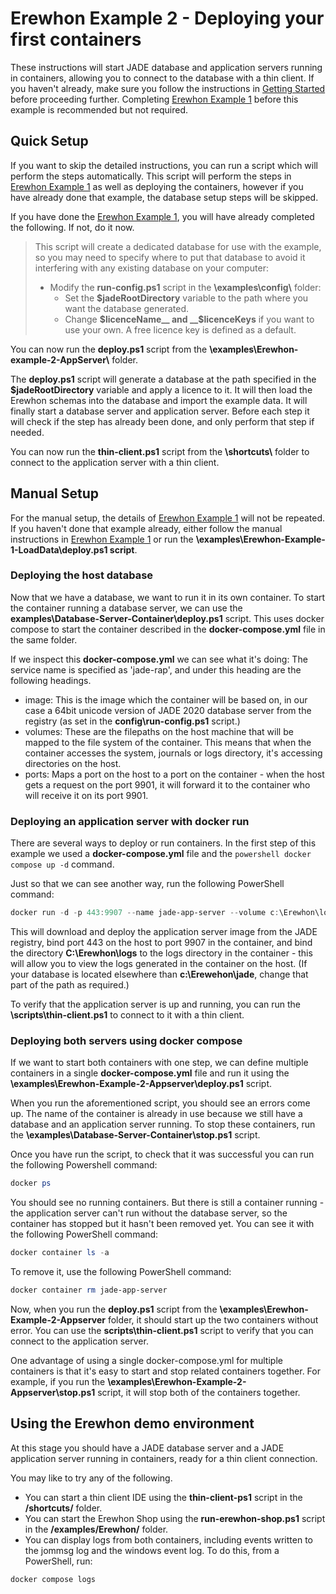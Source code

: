 # Erewhon Example 2 - Deploying your first containers

These instructions will start JADE database and application servers running in containers, allowing you to connect to the database with a thin client.
If you haven't already, make sure you follow the instructions in [Getting Started](./getting-started.md) before proceeding further. Completing [Erewhon Example 1](./ErewhonExample1) before this example is recommended but not required.

## Quick Setup

If you want to skip the detailed instructions, you can run a script which will perform the steps automatically. This script will perform the steps in [Erewhon Example 1](./ErewhonExample1) as well as deploying the containers, however if you have already done that example, the database setup steps will be skipped.

If you have done the [Erewhon Example 1](./ErewhonExample1), you will have already completed the following. If not, do it now.

> This script will create a dedicated database for use with the example, so you may need to specify where to put that database to avoid it interfering with any existing database on your computer:
>
> - Modify the __run-config.ps1__ script in the __\examples\config\\__ folder:
>   - Set the __$jadeRootDirectory__ variable to the path where you want the database generated.
>   - Change __$licenceName__ and __$licenceKeys__ if you want to use your own. A free licence key is defined as a default.

You can now run the __deploy.ps1__ script from the __\examples\Erewhon-example-2-AppServer\\__ folder.

The __deploy.ps1__ script will generate a database at the path specified in the __$jadeRootDirectory__ variable and apply a  licence to it. It will then load the Erewhon schemas into the database and import the example data. It will finally start a database server and application server. Before each step it will check if the step has already been done, and only perform that step if needed.

You can now run the __thin-client.ps1__ script from the __\shortcuts\\__ folder to connect to the application server with a thin client.

## Manual Setup

For the manual setup, the details of [Erewhon Example 1](./ErewhonExample1) will not be repeated. If you haven't done that example already, either follow the manual instructions in [Erewhon Example 1](./ErewhonExample1) or run the __\examples\Erewhon-Example-1-LoadData\deploy.ps1 script__.

### Deploying the host database

Now that we have a database, we want to run it in its own container. To start the container running a database server, we can use the __examples\Database-Server-Container\deploy.ps1__ script. This uses docker compose to start the container described in the __docker-compose.yml__ file in the same folder.

If we inspect this __docker-compose.yml__ we can see what it's doing:
The service name is specified as 'jade-rap', and under this heading are the following headings.

- image: This is the image which the container will be based on, in our case a 64bit unicode version of JADE 2020 database server from the registry (as set in the __config\run-config.ps1__ script.)
- volumes: These are the filepaths on the host machine that will be mapped to the file system of the container. This means that when the container accesses the system, journals or logs directory, it's accessing directories on the host.
- ports: Maps a port on the host to a port on the container - when the host gets a request on the port 9901, it will forward it to the container who will receive it on its port 9901.

### Deploying an application server with docker run

There are several ways to deploy or run containers. In the first step of this example we used a __docker-compose.yml__ file and the ```powershell docker compose up -d``` command.

Just so that we can see another way, run the following PowerShell command:

```powershell
docker run -d -p 443:9907 --name jade-app-server --volume c:\Erewhon\logs:c:\jade\logs  registry.jadeworld.io/jade/application-server:22.0.02-x64-U
```

This will download and deploy the application server image from the JADE registry, bind port 443 on the host to port 9907 in the container, and bind the directory __C:\Erewhon\logs__ to the logs directory in the container - this will allow you to view the logs generated in the container on the host. (If your database is located elsewhere than __c:\Erewehon\jade__, change that part of the path as required.)

To verify that the application server is up and running, you can run the __\scripts\thin-client.ps1__ to connect to it with a thin client.

### Deploying both servers using docker compose

If we want to start both containers with one step, we can define multiple containers in a single __docker-compose.yml__ file and run it using the __\examples\Erewhon-Example-2-Appserver\deploy.ps1__ script.

When you run the aforementioned script, you should see an errors come up. The name of the container is already in use because we still have a database and an application server running. To stop these containers, run the __\examples\Database-Server-Container\stop.ps1__ script.

Once you have run the script, to check that it was successful you can run the following Powershell command:

```powershell
docker ps
```

You should see no running containers. But there is still a container running - the application server can't run without the database server, so the container has stopped but it hasn't been removed yet. You can see it with the following PowerShell command:

```powershell
docker container ls -a
```

To remove it, use the following PowerShell command:

```powershell
docker container rm jade-app-server
```

Now, when you run the __deploy.ps1__ script from the __\examples\Erewhon-Example-2-Appserver__ folder, it should start up the two containers without error. You can use the __scripts\thin-client.ps1__ script to verify that you can connect to the application server.

One advantage of using a single docker-compose.yml for multiple containers is that it's easy to start and stop related containers together. For example, if you run the __\examples\Erewhon-Example-2-Appserver\stop.ps1__ script, it will stop both of the containers together.

## Using the Erewhon demo environment

At this stage you should have a JADE database server and a JADE application server running in containers, ready for a thin client connection.

You may like to try any of the following.

- You can start a thin client IDE using the __thin-client-ps1__ script in the __/shortcuts/__ folder.
- You can start the Erewhon Shop using the __run-erewhon-shop.ps1__ script in the __/examples/Erewhon/__ folder.
- You can display logs from both containers, including events written to the  jommsg log and the windows event log. To do this, from a PowerShell, run:

```powershell
docker compose logs
```
